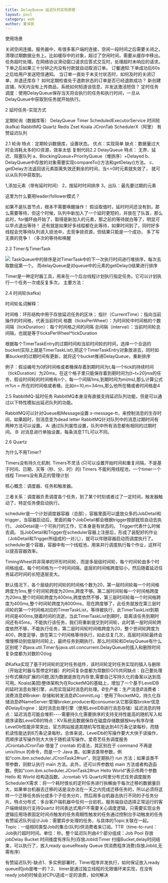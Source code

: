 ```yaml
---
title: DelayQueue 延迟队列实现原理
layout: post
category: web
author: 夏泽民
---
```

使用场景

关闭空闲连接。服务器中，有很多客户端的连接，空闲一段时间之后需要关闭之。
清理过期数据业务上。比如缓存中的对象，超过了空闲时间，需要从缓存中移出。
任务超时处理。在网络协议滑动窗口请求应答式交互时，处理超时未响应的请求。
下单之后如果三十分钟之内没有付款就自动取消订单。
订餐通知:下单成功后60s之后给用户发送短信通知。
当订单一直处于未支付状态时，如何及时的关闭订单，并退还库存？
如何定期检查处于退款状态的订单是否已经退款成功？
新创建店铺，N天内没有上传商品，系统如何知道该信息，并发送激活短信？
定时任务调度：使用DelayQueue保存当天将会执行的任务和执行时间，一旦从DelayQueue中获取到任务就开始执行。

2 延时任务-实现方式

定期轮询（数据库等）
DelayQueue
Timer
ScheduledExecutorService
时间轮(kafka)
RabbitMQ
Quartz
Redis Zset
Koala
JCronTab
SchedulerX（阿里）
有赞延迟队列
<!-- more -->
2.1 轮询
特点：定期轮训数据库，设置状态。
优点：实现简单
缺点：数据量过大时会消耗太多的IO资源，效率太低
复制代码2.2 DelayQueue
特点：
无界、延迟、阻塞队列
a、BlockingQueue+PriorityQueue（堆排序）+Delayed
b、DelayQueue中存放的对象需要实现compareTo()方法和getDelay()方法。
c、getDelay方法返回该元素距离失效还剩余的时间，当<=0时元素就失效了，
就可以从队列中获取到。

1,添加元素（带有延时时间）
2，按延时时间排序
3，出队：最先要过期的元素

这里为什么要用leader/follower模式？


如果不是队首节点，根本不需要唤醒操作！
假设取值时，延时时间还没有到，那么需要等待，但这个时候，队列中新加入了一个延时更短的，并放在了队首，那么
此时，for循环由开始了，取得是新加入的元素，那之前的等待就白等了，明显可以早点退出等待！
还有就是如果好多线程都在此等待，如果时间到了，同时好多线程会充等待队列进入锁池中，去竞争锁资源，但结果只能是一个成功，
多了写无畏的竞争！（多次的等待和唤醒

2.3 Timer与TimerTask

<img src="{{site.url}}{{site.baseurl}}/img/queue_timer.png"/>
TaskQueue中的排序是对TimerTask中的下一次执行时间进行堆排序，每次去取数组第一个。
而delayQueue是对queue中的元素的getDelay()结果进行排序


Timer是一种定时器工具，用来在一个后台线程计划执行指定任务。它可以计划执行一个任务一次或反复多次。
主要方法：

2.4 时间轮(kafka)

时间轮名词解释：


时间格：环形结构中用于存放延迟任务的区块；
指针（CurrentTime）：指向当前操作的时间格，代表当前时间
格数（ticksPerWheel）：为时间轮中时间格的个数
间隔（tickDuration）：每个时间格之间的间隔
总间隔（interval）：当前时间轮总间隔，也就是等于ticksPerWheel*tickDuration

根据每个TimerTaskEntry的过期时间和当前时间轮的时间，选择一个合适的bucket(实际上就是TimerTaskList),把这个TimerTaskEntry对象放进去，同时如果bucket的过期时间有更新，就将这个bucket推进DelayQueue，重新排序


例子：假设编号为0的时间格或者桶保存着到期时间为t,每一个tick的持续时间（tickDuration）为20ms，在这个格子里只能保存着到期时间为[t~t+20]ms的任务，假设时间轮的时间格有n个，每一个间隔1ms,到期时间为m(ms),那么计算公式m%n = 所在的时间格或者桶，比如n=10,m=34ms,那么他所在桶或者时间格是4

2.5 RabbitMQ-延时任务
RabbitMQ本身没有直接支持延迟队列功能，但是可以通过以下特性模拟出延迟队列的功能。

RabbitMQ可以针对Queue和Message设置 x-message-tt，来控制消息的生存时间，如果超时，则消息变为dead letter
RabbitMQ针对队列中的消息过期时间有两种方法可以设置。
A: 通过队列属性设置，队列中所有消息都有相同的过期时间。
B: 对消息进行单独设置，每条消息TTL可以不同。

2.6 Quartz


为什么不用Timer?


Timers没有持久化机制.
Timers不灵活 (只可以设置开始时间和重复间隔，不是基于时间、日期、天等（秒、分、时）的)
Timers 不能利用线程池，一个timer一个线程
Timers没有真正的管理计划


核心概念：调度器、任务和触发器。

三者关系：调度器负责调度各个任务，到了某个时刻或者过了一定时间，触发器触动了，特定任务便启动执行。


scheduler是一个计划调度器容器（总部），容器里面可以盛放众多的JobDetail和trigger，当容器启动后，里面的每个JobDetail都会根据trigger按部就班自动去执行。
JobDetail是一个可执行的工作，它本身是有状态的。
Trigger代表什么时候去调。
当JobDetail和Trigger在scheduler容器上注册后，形成了装配好的作业（JobDetail和Trigger所组成的一对儿），就可以伴随容器启动而调度执行了。
scheduler是个容器，容器中有一个线程池，用来并行调度执行每个作业，这样可以提高容器效率。

TimingWheel并非简单的环形时间轮，而是多层级时间轮，每个时间轮由多个时间格组成，每个时间格为一个时间间隔，底层的时间格跨度较小，然后随着延迟任务延迟时间的长短逐层变大。

默认情况下，各个层级的时间轮的时间格个数为20，第一层时间轮每一个时间格跨度为1ms,整个时间轮跨度为20ms,跨度不够。第二层时间轮每一个时间格跨度为20ms,整个时间轮跨度为400ms,跨度依然不够，第三层时间轮每一个时间格跨度为400ms,整个时间轮跨度为8000ms，现在跨度够了，此任务就放在第三层时间轮的第一个时间格对应的TimerTaskList，等待被执行，此TimerTaskList到期时间是400ms,随着时间的流逝，当此TimerTaskList到期时，距离该任务到期时间还有45ms，不能执行该任务，我们将重新提交到时间轮，此时第一层时间轮跨度依然不够，不能执行任务，第二层时间轮时间格跨度为20，整个世间轮跨度为400，跨度足够，放在第三个时间格等待执行，如此往复几次，高层时间轮最终会慢慢移动到低层时间轮上，最终任务到期执行。那么时间轮和DelayQueue有什么区别呢？Øjava.util.Timer与java.util.concurrent.DelayQueue的插入和删除时间复杂度都为对数阶O(log 



ØKafka实现了基于时间轮的定时任务组件，该时间轮定时任务实现的插入与删除（开始定时器与暂停定时器）的时间复杂度都为常数阶O(1)共同缺点：自己要处理分布式横向扩展的问题,因为数据是放在内存里,需要自己写持久化的备案以达到高可用。Koala(美团)整体架构为在RocketMQ的基础上，增加了一个基于LevelDB的延时消息处理引擎，从而实现延时消息的处理。Ø生产者：生产消息Ø消费者：消费消息ØBroker: 存储和转发消息ØCommitLog：使用了RocketMQ，持久化存储消息ØNameServer:管理broker,producer和consumer从它那获取broker信息ØDelayEngine：延时消息处理引擎（使用LevelDB进行消息存储）延迟消息的特点：延迟消息可能会堆积----需要持久化需要排序的支持支持性能高的随机写入和顺序读取LevelDB的特点：KV系统且数据保存在磁盘存储数据按key有序存储LevelDb性能非常突出，官方网站报道其随机写性能达到40万条记录每秒，而随机读性能达到6万条记录每秒。总体来说，LevelDb的写操作要大大快于读操作，而顺序读写操作则大大快于随机读写操作。爱奇艺任务调度服务JCrontabJCronTab 借鉴了
crontab 的语法，其区别在于
command 不再是 unix/linux 的命令，而是一个
Java 类。如果该类带参数，例如“com.ibm.scheduler.JCronTask2#run”，则定期执行
run 方法；如果该类不带参数，则默认执行
main 方法。此外，还可以传参数给
main 方法或者构造函数。例如“com.ibm.scheduler.JCronTask2#run
Hello World“表示传两个参数 Hello
和
World 给构造函数。Jcrontab VS  Quartz阿里分布式任务调度服务SchedulerX需求：将一个耗时很长的定时任务进行拆解由于每次迁移的数据量巨大，如果单台机器去迁移的话是没办法在一天之内完成迁移任务的，所以必须将这样一个迁移任务拆分成多个子任务分片，然后用多台机器去执行不同的子任务分片。特点分布式：多台客户端机器中任何一台宕机，服务端自动选择正常运行的客户端继续执行支持Quartz
时间表达式用户不需要关心调度逻辑，只需要实现业务逻辑应用场景固定时间点触发的任务周期性触发的任务通过控制台手动触发的任务有赞延迟队列设计Job：需要异步处理的任务，与具体的Topic关联在一起。Topic：一组相同类型Job的集合(队列)供消费者来订阅。TTR（time-to-run)：Job执行超时时间。单位：秒。整个延迟队列由4个部分组成：Job
Pool  存放jobDelay
Bucket 
时间维度有序队列(存放JobId)Timer
扫描Bucket,delay时间结束，可以执行了，放入ready
queueReady
Queue 
供消费程序消费(存放JobId,无需有序)

有赞延迟队列-缺点1、多实例部署时，Timer程序并发执行，如何保证放入ready queue的job是唯一的？2、
timer是通过独立线程的无限循环来实现，在没有ready job的时候会对CPU造成一定的浪费，如何解决
